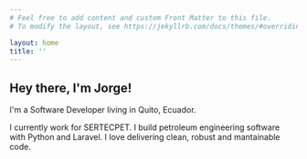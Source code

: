 ```yaml
---
# Feel free to add content and custom Front Matter to this file.
# To modify the layout, see https://jekyllrb.com/docs/themes/#overriding-theme-defaults

layout: home
title: ''
---
```

## Hey there, I'm Jorge!

I'm a Software Developer living in Quito, Ecuador.

I currently work for SERTECPET. I build petroleum engineering software with Python and Laravel. I love delivering clean, robust and mantainable code.
